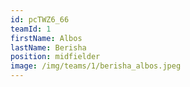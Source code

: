 ```yaml
---
id: pcTWZ6_66
teamId: 1
firstName: Albos
lastName: Berisha
position: midfielder
image: /img/teams/1/berisha_albos.jpeg
---
```


